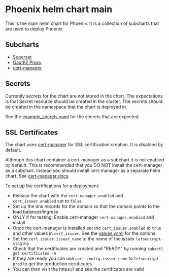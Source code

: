 # Phoenix helm chart main

This is the main helm chart for Phoenix. It is a collection of subcharts that are used to deploy Phoenix.

## Subcharts

- [Superset](https://github.com/apache/superset/tree/master/helm/superset)
- [Oauth2 Proxy](https://github.com/oauth2-proxy/manifests/tree/main/helm/oauth2-proxy)
- [cert-manager](https://artifacthub.io/packages/helm/cert-manager/cert-manager)

## Secrets

Currently secrets for the chart are not stored in the chart. The expectations is that Secret
resource should be created in the cluster. The secrets should be created in the namespace that the
chart is deployed in.

See the [example_secrets.yaml](example_secrets.yaml) for the secrets that are expected.


## SSL Certificates

The chart uses [cert-manager](https://cert-manager.io/docs/) for SSL certification creation. It is
disabled by default.

Although this chart container a cert-manager as a subchart it is not enabled by default. This is
recommended that you DO NOT install the cert-manager as a subchart. Instead you should install
cert-manager as a separate helm chart. See [cert-manager
docs](https://cert-manager.io/docs/installation/helm/).

To set up the certifications for a deployment:

* Release the chart with the `cert-manager.enabled` and `cert_issuer.enabled` set to `false`
* Set up the dns records for the domain so that the domain points to the load balancer/ingress
* ONLY if for testing: Enable cert-manager `cert-manager.enabled` and install
* Once the cert-manager is installed set the `cert_issuer.enabled` to `true` and other values in
  `cert_issuer`. See the [values.yaml](values.yaml) for the options.
* Set the `cert_issuer.issuer_name` to the name of the issuer `letsencrypt-staging`
* Check that the certificates are created and "READY" by running `kubectl get certificates -A`
* If they are ready you can use `cert_config.issuer_name` to `letsencrypt-prod` to get the production
  certificates
* You can then visit the https://<domain> and see the certificates are valid
